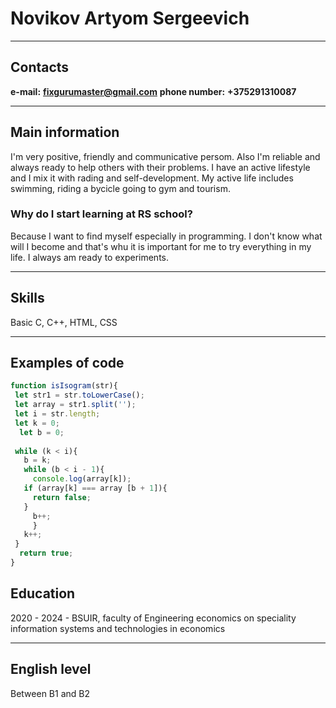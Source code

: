 # Novikov Artyom Sergeevich #
* * * *
## Contacts ##
__e-mail:__ **fixgurumaster@gmail.com**
__phone number:__ **+375291310087**
* * * *
## Main information ##

I'm very positive, friendly and communicative persom. Also I'm reliable and always ready to help others with their problems. I have an active lifestyle and I mix it with rading and self-development. My active life includes swimming, riding a bycicle going to gym and tourism.
### Why do I start learning at RS school? ###

Because I want to find myself especially in programming. I don't know what will I become and that's whu it is important for me to try everything in my life. I always am ready to experiments.

* * * * 
## Skills ##
Basic C, C++, HTML, CSS
* * * *

## Examples of code ##
```javascript
function isIsogram(str){
 let str1 = str.toLowerCase();
 let array = str1.split('');
 let i = str.length;
 let k = 0;
  let b = 0;
  
 while (k < i){
   b = k;
   while (b < i - 1){
     console.log(array[k]);
   if (array[k] === array [b + 1]){
     return false;
   }
     b++;
     }
   k++;
 }
  return true;
}
```

## Education ##
2020 - 2024 - BSUIR, faculty of Engineering economics on speciality information systems and technologies in economics
* * * *

## English level ##
Between B1 and B2